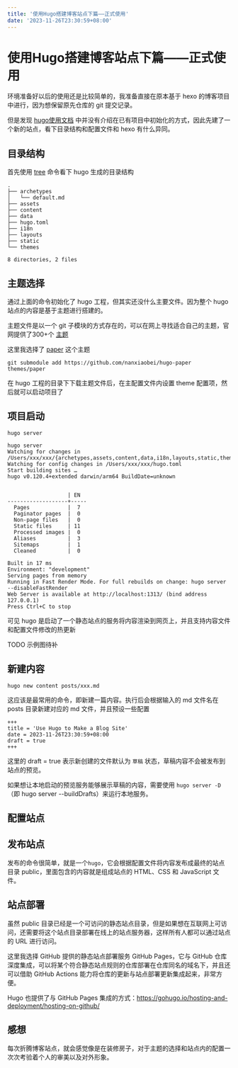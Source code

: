 ```yaml
---
title: '使用Hugo搭建博客站点下篇——正式使用'
date: '2023-11-26T23:30:59+08:00'
---
```



# 使用Hugo搭建博客站点下篇——正式使用

环境准备好以后的使用还是比较简单的，我准备直接在原本基于 hexo 的博客项目中进行，因为想保留原先仓库的 git 提交记录。

但是发现 [hugo使用文档](https://gohugo.io/getting-started/quick-start/#create-a-site) 中并没有介绍在已有项目中初始化的方式，因此先建了一个新的站点，看下目录结构和配置文件和 hexo 有什么异同。

## 目录结构

首先使用 [tree](https://www.geeksforgeeks.org/tree-command-unixlinux/) 命令看下 hugo 生成的目录结构

```
.
├── archetypes
│   └── default.md
├── assets
├── content
├── data
├── hugo.toml
├── i18n
├── layouts
├── static
└── themes

8 directories, 2 files
```

## 主题选择

通过上面的命令初始化了 hugo 工程，但其实还没什么主要文件。因为整个 hugo 站点的内容是基于主题进行搭建的。

主题文件是以一个 git 子模块的方式存在的，可以在网上寻找适合自己的主题，官网提供了300+个 [主题](https://themes.gohugo.io/)

这里我选择了 [paper](https://github.com/nanxiaobei/hugo-paper) 这个主题

```
git submodule add https://github.com/nanxiaobei/hugo-paper themes/paper
```

在 hugo 工程的目录下下载主题文件后，在主配置文件内设置 theme 配置项，然后就可以启动项目了

## 项目启动

```
hugo server
```

```
hugo server
Watching for changes in /Users/xxx/xxx/{archetypes,assets,content,data,i18n,layouts,static,themes}
Watching for config changes in /Users/xxx/xxx/hugo.toml
Start building sites … 
hugo v0.120.4+extended darwin/arm64 BuildDate=unknown


                   | EN  
-------------------+-----
  Pages            |  7  
  Paginator pages  |  0  
  Non-page files   |  0  
  Static files     | 11  
  Processed images |  0  
  Aliases          |  3  
  Sitemaps         |  1  
  Cleaned          |  0  

Built in 17 ms
Environment: "development"
Serving pages from memory
Running in Fast Render Mode. For full rebuilds on change: hugo server --disableFastRender
Web Server is available at http://localhost:1313/ (bind address 127.0.0.1) 
Press Ctrl+C to stop

```

可见 hugo 是启动了一个静态站点的服务将内容渲染到网页上，并且支持内容文件和配置文件修改的热更新

TODO 示例图待补

## 新建内容

```
hugo new content posts/xxx.md
```

这应该是最常用的命令，即新建一篇内容。执行后会根据输入的 md 文件名在 posts 目录新建对应的 md 文件，并且预设一些配置

```
+++
title = 'Use Hugo to Make a Blog Site'
date = 2023-11-26T23:30:59+08:00
draft = true
+++
```

这里的 draft = true 表示新创建的文件默认为 `草稿` 状态，草稿内容不会被发布到站点的预览。

如果想让本地启动的预览服务能够展示草稿的内容，需要使用 `hugo server -D`（即 hugo server --buildDrafts）来运行本地服务。

## 配置站点



## 发布站点

发布的命令很简单，就是一个`hugo`，它会根据配置文件将内容发布成最终的站点目录 public，里面包含的内容就是组成站点的 HTML、CSS 和 JavaScript 文件。

## 站点部署

虽然 public 目录已经是一个可访问的静态站点目录，但是如果想在互联网上可访问，还需要将这个站点目录部署在线上的站点服务器，这样所有人都可以通过站点的 URL 进行访问。

这里我选择 GitHub 提供的静态站点部署服务 GitHub Pages，它与 GitHub 仓库深度集成，可以将某个符合静态站点规则的仓库部署在仓库同名的域名下，并且还可以借助 GitHub Actions 能力将仓库的更新与站点部署更新集成起来，非常方便。

Hugo 也提供了与 GitHub Pages 集成的方式：https://gohugo.io/hosting-and-deployment/hosting-on-github/

## 感想

每次折腾博客站点，就会感觉像是在装修房子，对于主题的选择和站点内的配置一次次考验着个人的审美以及对外形象。
